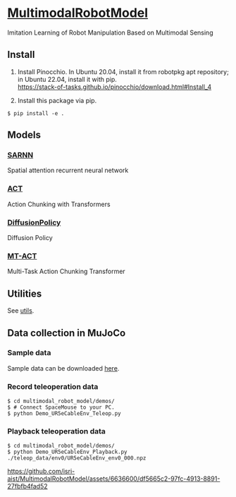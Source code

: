 # [MultimodalRobotModel](https://github.com/isri-aist/MultimodalRobotModel)
Imitation Learning of Robot Manipulation Based on Multimodal Sensing

## Install
1. Install Pinocchio. In Ubuntu 20.04, install it from robotpkg apt repository; in Ubuntu 22.04, install it with pip.  
https://stack-of-tasks.github.io/pinocchio/download.html#Install_4

2. Install this package via pip.
```console
$ pip install -e .
```

## Models
### [SARNN](./multimodal_robot_model/sarnn)
Spatial attention recurrent neural network

### [ACT](./multimodal_robot_model/act)
Action Chunking with Transformers

### [DiffusionPolicy](./multimodal_robot_model/diffusion_policy)
Diffusion Policy

### [MT-ACT](./multimodal_robot_model/mt_act)
Multi-Task Action Chunking Transformer

## Utilities
See [utils](./multimodal_robot_model/utils).

## Data collection in MuJoCo
### Sample data
Sample data can be downloaded [here](https://www.dropbox.com/scl/fi/15r33msj4vd1potaosirh/teleop_data_20240414.zip?rlkey=2vt1h5gde7l42vrwz4axj10da&dl=0).

### Record teleoperation data
```console
$ cd multimodal_robot_model/demos/
$ # Connect SpaceMouse to your PC.
$ python Demo_UR5eCableEnv_Teleop.py
```

### Playback teleoperation data
```console
$ cd multimodal_robot_model/demos/
$ python Demo_UR5eCableEnv_Playback.py ./teleop_data/env0/UR5eCableEnv_env0_000.npz
```

https://github.com/isri-aist/MultimodalRobotModel/assets/6636600/df5665c2-97fc-4913-8891-27fbfb4fad52
